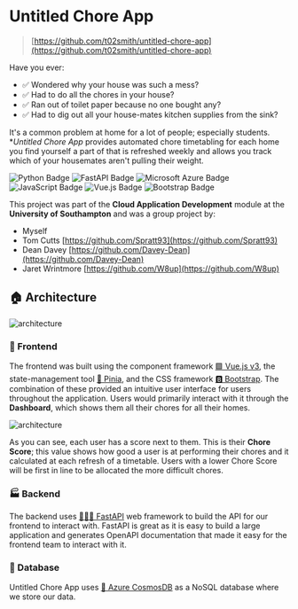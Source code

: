 # Untitled Chore App

> [https://github.com/t02smith/untitled-chore-app](https://github.com/t02smith/untitled-chore-app)

Have you ever:

- ✅ Wondered why your house was such a mess?​
- ✅ Had to do all the chores in your house?​
- ✅ Ran out of toilet paper because no one bought any?​
- ✅ Had to dig out all your house-mates kitchen supplies from the sink?

It's a common problem at home for a lot of people; especially students. **Untitled Chore App* provides automated chore timetabling for each home you find yourself a part of that is refreshed weekly and allows you track which of your housemates aren't pulling their weight.

![Python Badge](https://img.shields.io/badge/Python-3776AB?logo=python&logoColor=fff&style=for-the-badge)
![FastAPI Badge](https://img.shields.io/badge/FastAPI-009688?logo=fastapi&logoColor=fff&style=for-the-badge)
![Microsoft Azure Badge](https://img.shields.io/badge/Microsoft%20Azure-0078D4?logo=microsoftazure&logoColor=fff&style=for-the-badge)
![JavaScript Badge](https://img.shields.io/badge/JavaScript-F7DF1E?logo=javascript&logoColor=000&style=for-the-badge)
![Vue.js Badge](https://img.shields.io/badge/Vue.js-4FC08D?logo=vuedotjs&logoColor=fff&style=for-the-badge)
![Bootstrap Badge](https://img.shields.io/badge/Bootstrap-7952B3?logo=bootstrap&logoColor=fff&style=for-the-badge)

This project was part of the **Cloud Application Development** module at the **University of Southampton** and was a group project by:

- Myself 
- Tom Cutts [https://github.com/Spratt93](https://github.com/Spratt93)
- Dean Davey [https://github.com/Davey-Dean](https://github.com/Davey-Dean)
- Jaret Wrintmore [https://github.com/W8up](https://github.com/W8up)

## 🏠 Architecture

![architecture](/projects/uca/architecture.png)

### 🎨 Frontend

The frontend was built using the component framework [🟩 Vue.js v3](https://vuejs.org/), the state-management tool [🍍 Pinia](https://pinia.vuejs.org/), and the CSS framework [🅱️ Bootstrap](https://getbootstrap.com/). The combination of these provided an intuitive user interface for users throughout the application. Users would primarily interact with it through the **Dashboard**, which shows them all their chores for all their homes.

![architecture](/projects/uca/dashboard.png)

As you can see, each user has a score next to them. This is their **Chore Score**; this value shows how good a user is at performing their chores and it calculated at each refresh of a timetable. Users with a lower Chore Score will be first in line to be allocated the more difficult chores.

### 🏭 Backend

The backend uses [🏃‍♂️💨 FastAPI](https://fastapi.tiangolo.com/) web framework to build the API for our frontend to interact with. FastAPI is great as it is easy to build a large application and generates OpenAPI documentation that made it easy for the frontend team to interact with it.

### 🚀 Database

Untitled Chore App uses [🤮 Azure CosmosDB](https://learn.microsoft.com/en-us/azure/cosmos-db/introduction) as a NoSQL database where we store our data.